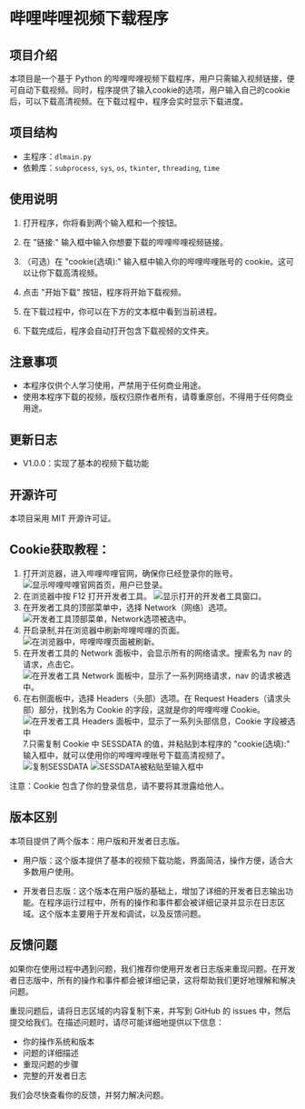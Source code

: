 # 哔哩哔哩视频下载程序

## 项目介绍

本项目是一个基于 Python 的哔哩哔哩视频下载程序，用户只需输入视频链接，便可自动下载视频。同时，程序提供了输入cookie的选项，用户输入自己的cookie后，可以下载高清视频。在下载过程中，程序会实时显示下载进度。

## 项目结构

* 主程序：`dlmain.py`
* 依赖库：`subprocess`, `sys`, `os`, `tkinter`, `threading`, `time`

## 使用说明

1. 打开程序，你将看到两个输入框和一个按钮。

2. 在 "链接:" 输入框中输入你想要下载的哔哩哔哩视频链接。

3. （可选）在 "cookie(选填):" 输入框中输入你的哔哩哔哩账号的 cookie。这可以让你下载高清视频。

4. 点击 "开始下载" 按钮，程序将开始下载视频。

5. 在下载过程中，你可以在下方的文本框中看到当前进程。

6. 下载完成后，程序会自动打开包含下载视频的文件夹。

## 注意事项

* 本程序仅供个人学习使用，严禁用于任何商业用途。
* 使用本程序下载的视频，版权归原作者所有，请尊重原创，不得用于任何商业用途。

## 更新日志

* V1.0.0：实现了基本的视频下载功能

## 开源许可

本项目采用 MIT 开源许可证。

## Cookie获取教程：

1. 打开浏览器，进入哔哩哔哩官网，确保你已经登录你的账号。
  ![显示哔哩哔哩官网首页，用户已登录。](https://8aa5534c.telegraph-image-9ah.pages.dev/file/4d4e2c274ab90833b0dab.png)
2. 在浏览器中按 F12 打开开发者工具。
  ![显示打开的开发者工具窗口。](https://8aa5534c.telegraph-image-9ah.pages.dev/file/77a6950fa4a45b48000d6.png)
3. 在开发者工具的顶部菜单中，选择 Network（网络）选项。
  ![开发者工具顶部菜单，Network选项被选中。](https://8aa5534c.telegraph-image-9ah.pages.dev/file/342ba10006dbd394c6fcb.png)
4. 开启录制,并在浏览器中刷新哔哩哔哩的页面。
  ![在浏览器中，哔哩哔哩页面被刷新。](https://8aa5534c.telegraph-image-9ah.pages.dev/file/e93b5bfc92f99c31a6699.png)
5. 在开发者工具的 Network 面板中，会显示所有的网络请求。搜索名为 nav 的请求，点击它。
  ![在开发者工具 Network 面板中，显示了一系列网络请求，nav 的请求被选中。](https://8aa5534c.telegraph-image-9ah.pages.dev/file/4a1a661bdf64ff4d228c7.png)
6. 在右侧面板中，选择 Headers（头部）选项。在 Request Headers（请求头部）部分，找到名为 Cookie 的字段，这就是你的哔哩哔哩 Cookie。
  ![在开发者工具 Headers 面板中，显示了一系列头部信息，Cookie 字段被选中](https://8aa5534c.telegraph-image-9ah.pages.dev/file/7ba72269666ef0097f046.png)
7.只需复制 Cookie 中 SESSDATA 的值，并粘贴到本程序的 "cookie(选填):" 输入框中，就可以使用你的哔哩哔哩账号下载高清视频了。
  ![复制SESSDATA](https://8aa5534c.telegraph-image-9ah.pages.dev/file/7c2777bd9837fc77771a4.png)
  ![SESSDATA被粘贴至输入框中](https://8aa5534c.telegraph-image-9ah.pages.dev/file/fa13adc077e7720261d01.png)

注意：Cookie 包含了你的登录信息，请不要将其泄露给他人。

## 版本区别

本项目提供了两个版本：用户版和开发者日志版。

- 用户版：这个版本提供了基本的视频下载功能，界面简洁，操作方便，适合大多数用户使用。

- 开发者日志版：这个版本在用户版的基础上，增加了详细的开发者日志输出功能。在程序运行过程中，所有的操作和事件都会被详细记录并显示在日志区域。这个版本主要用于开发和调试，以及反馈问题。

## 反馈问题

如果你在使用过程中遇到问题，我们推荐你使用开发者日志版来重现问题。在开发者日志版中，所有的操作和事件都会被详细记录，这将帮助我们更好地理解和解决问题。

重现问题后，请将日志区域的内容复制下来，并写到 GitHub 的 issues 中，然后提交给我们。在描述问题时，请尽可能详细地提供以下信息：

- 你的操作系统和版本
- 问题的详细描述
- 重现问题的步骤
- 完整的开发者日志

我们会尽快查看你的反馈，并努力解决问题。
